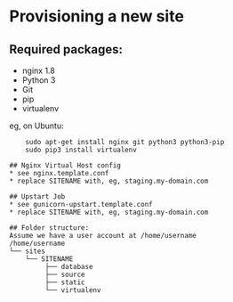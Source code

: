 Provisioning a new site
=======================

## Required packages:
* nginx 1.8
* Python 3
* Git
* pip
* virtualenv

eg, on Ubuntu:

        sudo apt-get install nginx git python3 python3-pip
        sudo pip3 install virtualenv

    ## Nginx Virtual Host config
    * see nginx.template.conf
    * replace SITENAME with, eg, staging.my-domain.com

    ## Upstart Job
    * see gunicorn-upstart.template.conf
    * replace SITENAME with, eg, staging.my-domain.com

    ## Folder structure:
    Assume we have a user account at /home/username
    /home/username
    └── sites
        └── SITENAME
             ├── database
             ├── source
             ├── static
             └── virtualenv
